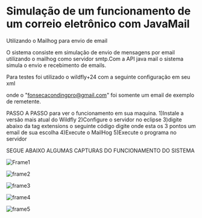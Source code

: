 # Simulação de um funcionamento de um correio eletrônico com JavaMail
Utilizando o Mailhog para envio de email 

O sistema consiste em simulação de envio de mensagens por email utilizando o mailhog como servidor smtp.Com a API java mail o sistema simula o envio e recebimento de emails.

Para testes foi utilizado o wildfly+24 com a seguinte configuração em seu xml 
<system-properties>
        <property name="emailproject.mail.smtp.host" value="localhost"/>
        <property name="emailproject.mail.smtp.port" value="1025"/>
        <property name="emailproject.mail.from" value="fonsecacodingpro@gmail.com"/>
    </system-properties>

onde o "fonsecacondingpro@gmail.com" foi somente um email de exemplo de remetente.


PASSO A PASSO para ver o funcionamento em sua maquina.
1)Instale a versão mais atual do Wildfly 
2)Configure o servidor no eclipse
3)digite abaixo da tag extensions o seguinte código 
  <system-properties>
        <property name="emailproject.mail.smtp.host" value="localhost"/>
        <property name="emailproject.mail.smtp.port" value="1025"/>
        <property name="emailproject.mail.from" value= ... /> 
    </system-properties>
 digite onde esta os 3 pontos um email de sua escolha
4)Execute o MailHog 
5)Execute o programa no servidor 



SEGUE ABAIXO ALGUMAS CAPTURAS DO FUNCIONAMENTO DO SISTEMA 



![Frame1](https://user-images.githubusercontent.com/64973978/179617972-09bedbd7-658c-4b65-8d3f-63b844add459.png)

![frame2](https://user-images.githubusercontent.com/64973978/179617997-5ba792e7-37ed-44e7-99b1-c078eb043276.png)

![frame3](https://user-images.githubusercontent.com/64973978/179618034-54cf18de-faf3-43ac-9f2c-54cedfcfa435.png)


![frame4](https://user-images.githubusercontent.com/64973978/179618059-ccdbf136-768f-47af-8aa9-1a3b57e6e149.png)


![frame5](https://user-images.githubusercontent.com/64973978/179618084-264a3cc2-f70f-43fe-b7cd-faa75a8049cf.png)



